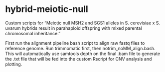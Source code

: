 # hybrid-meiotic-null
Custom scripts for “Meiotic null MSH2 and SGS1 alleles in S. cerevisiae x S. uvarum hybrids result in parahaploid offspring with mixed parental chromosomal inheritance.”

First run the alignment pipeline bash script to align raw fastq files to reference genome. Run trimmomatic first, then notrim_noMM_align.bash. This will automatically use samtools depth on the final .bam file to generate the .txt file that will be fed into the custom Rscript for CNV analysis and plotting.
